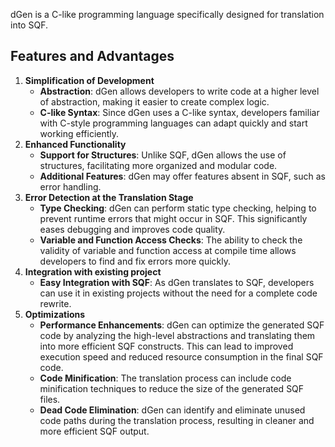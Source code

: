 dGen is a C-like programming language specifically designed for translation into SQF.

## Features and Advantages

1. **Simplification of Development**
	- **Abstraction**: dGen allows developers to write code at a higher level of abstraction, making it easier to create complex logic.
	- **C-like Syntax**: Since dGen uses a C-like syntax, developers familiar with C-style programming languages can adapt quickly and start working efficiently.
1. **Enhanced Functionality**
	- **Support for Structures**: Unlike SQF, dGen allows the use of structures, facilitating more organized and modular code.
	- **Additional Features**: dGen may offer features absent in SQF, such as error handling.
1. **Error Detection at the Translation Stage**
	- **Type Checking**: dGen can perform static type checking, helping to prevent runtime errors that might occur in SQF. This significantly eases debugging and improves code quality.
	- **Variable and Function Access Checks**: The ability to check the validity of variable and function access at compile time allows developers to find and fix errors more quickly.
1. **Integration with existing project**
	- **Easy Integration with SQF**: As dGen translates to SQF, developers can use it in existing projects without the need for a complete code rewrite.
1. **Optimizations**
	- **Performance Enhancements**: dGen can optimize the generated SQF code by analyzing the high-level abstractions and translating them into more efficient SQF constructs. This can lead to improved execution speed and reduced resource consumption in the final SQF code.
	- **Code Minification**: The translation process can include code minification techniques to reduce the size of the generated SQF files.
	- **Dead Code Elimination**: dGen can identify and eliminate unused code paths during the translation process, resulting in cleaner and more efficient SQF output.